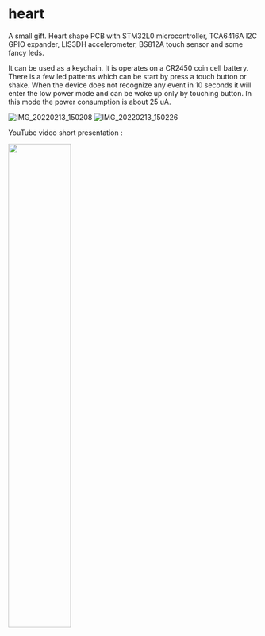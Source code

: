 # heart
A small gift. Heart shape PCB with STM32L0 microcontroller, TCA6416A I2C GPIO expander, LIS3DH accelerometer, BS812A touch sensor and some fancy leds.
 
It can be used as a keychain. It is operates on a CR2450 coin cell battery. There is a few led patterns which can be start by press a touch button or shake. When the device does not recognize any event in 10 seconds it will enter the low power mode and can be woke up only by touching button. In this mode the power consumption is about 25 uA. 

![IMG_20220213_150208](https://user-images.githubusercontent.com/88197474/167257695-5c736a34-3c77-4bcb-ab71-9b3048880d32.jpg)
![IMG_20220213_150226](https://user-images.githubusercontent.com/88197474/167257705-c4dbeb7d-0a6d-4171-bc2c-ca518b42666a.jpg)

YouTube video short presentation :


[<img src="https://user-images.githubusercontent.com/88197474/167258455-390e40ea-757a-4f82-87fb-d62289a7c00c.png" width="50%">](https://youtu.be/TwGDAYFjpBY "Heart")

